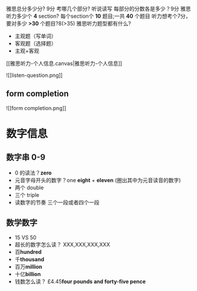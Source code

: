 雅思总分多少分? 9分
考哪几个部分? 听说读写
每部分的分数各是多少？9分
雅思听力多少个 **4** section?
每个section个 **10** 题目;一共 **40** 个题目
听力想考个7分，要对多少 **>30** 个题目?8(>35)
雅思听力题型都有什么?
- 主观题（写单词）
- 客观题（选择题）
- 主观+客观

[[雅思听力-个人信息.canvas|雅思听力-个人信息]]

![[listen-question.png]]

## form completion

![[form completion.png]]

# 数字信息

## 数字串 0-9 
- 0 的读法？**zero** 
- 元音字母开头的数字？one **eight** + **eleven** (圈出其中为元音读音的数字) 
- 两个 double
- 三个 triple
- 读数字的节奏 三个一段或者四个一段
## 数学数字 
- 15 VS 50 
- 超长的数字怎么读？ XXX,XXX,XXX,XXX 
- 百**hundred** 
- 千**thousand** 
- 百万**million** 
- 十亿**billion** 
- 钱数怎么读？ £4.45**four pounds and forty-five pence**